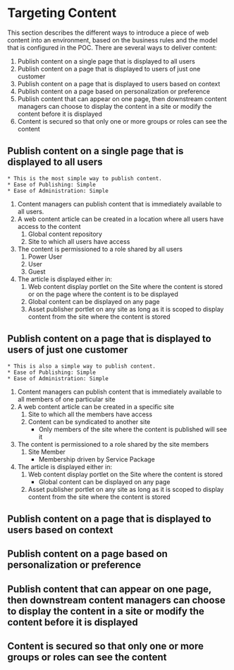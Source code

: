 # Targeting Content
This section describes the different ways to introduce a piece of web content into an environment, based on the business rules and the model that is configured in the POC. There are several ways to deliver content:
1. Publish content on a single page that is displayed to all users
2. Publish content on a page that is displayed to users of just one customer
3. Publish content on a page that is displayed to users based on context
4. Publish content on a page based on personalization or preference
5. Publish content that can appear on one page, then downstream content managers can choose to display the content in a site or modify the content before it is displayed
6. Content is secured so that only one or more groups or roles can see the content

## Publish content on a single page that is displayed to all users
    * This is the most simple way to publish content.
    * Ease of Publishing: Simple
    * Ease of Administration: Simple
1. Content managers can publish content that is immediately available to all users.
2. A web content article can be created in a location where all users have access to the content 
    1. Global content repository
    2. Site to which all users have access
3. The content is permissioned to a role shared by all users
    1. Power User
    2. User
    3. Guest
4. The article is displayed either in:
    1. Web content display portlet on the Site where the content is stored or on the page where the content is to be displayed
    2. Global content can be displayed on any page
    3. Asset publisher portlet on any site as long as it is scoped to display content from the site where the content is stored


## Publish content on a page that is displayed to users of just one customer
    * This is also a simple way to publish content.
    * Ease of Publishing: Simple
    * Ease of Administration: Simple
1. Content managers can publish content that is immediately available to all members of one particular site
2. A web content article can be created in a specific site 
    1. Site to which all the members have access
    2. Content can be syndicated to another site
        * Only members of the site where the content is published will see it
3. The content is permissioned to a role shared by the site members
    1. Site Member
        * Membership driven by Service Package
4. The article is displayed either in:
    1. Web content display portlet on the Site where the content is stored
        * Global content can be displayed on any page
    2. Asset publisher portlet on any site as long as it is scoped to display content from the site where the content is stored



## Publish content on a page that is displayed to users based on context

## Publish content on a page based on personalization or preference

## Publish content that can appear on one page, then downstream content managers can choose to display the content in a site or modify the content before it is displayed

## Content is secured so that only one or more groups or roles can see the content
